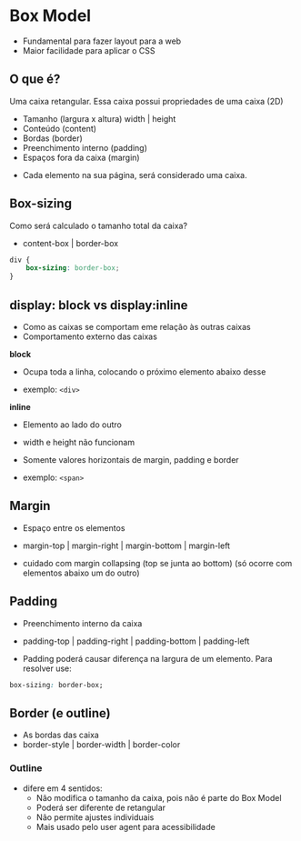 # Box Model

- Fundamental para fazer layout para a web
- Maior facilidade para aplicar o CSS

## O que é?

Uma caixa retangular.
Essa caixa possui propriedades de uma caixa (2D)

- Tamanho                   (largura x altura) width | height
- Conteúdo                  (content)
- Bordas                    (border)
- Preenchimento interno     (padding)
- Espaços fora da caixa     (margin)

* Cada elemento na sua página, será considerado uma caixa.

## Box-sizing

Como será calculado o tamanho total da caixa?

- content-box | border-box

```css
div {
    box-sizing: border-box;
}
```
## display: block vs display:inline

- Como as caixas se comportam eme relação às outras caixas
- Comportamento externo das caixas

**block** 
- Ocupa toda a linha, colocando o próximo elemento abaixo desse

- exemplo: `<div>`

**inline** 
- Elemento ao lado do outro
- width e height não funcionam
- Somente valores horizontais de margin, padding e border

- exemplo: `<span>`

## Margin

- Espaço entre os elementos

- margin-top | margin-right | margin-bottom | margin-left

- cuidado com margin collapsing (top se junta ao bottom) (só ocorre com elementos abaixo um do outro)

## Padding

- Preenchimento interno da caixa

- padding-top | padding-right | padding-bottom | padding-left 

- Padding poderá causar diferença na largura de um elemento. Para resolver use:

```css
box-sizing: border-box;
```

## Border (e outline)

- As bordas das caixa
- border-style | border-width | border-color

### Outline

- difere em 4 sentidos:
    * Não modifica o tamanho da caixa, pois não é parte do Box Model
    * Poderá ser diferente de retangular
    * Não permite ajustes individuais
    * Mais usado pelo user agent para acessibilidade
